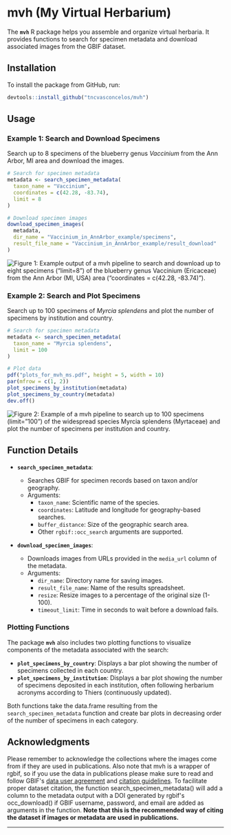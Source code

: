 # mvh (My Virtual Herbarium)

The **`mvh`** R package helps you assemble and organize virtual herbaria. It provides functions to search for specimen metadata and download associated images from the GBIF dataset.

## Installation

To install the package from GitHub, run:

```r
devtools::install_github("tncvasconcelos/mvh")
```

## Usage

### Example 1: Search and Download Specimens

Search up to 8 specimens of the blueberry genus *Vaccinium* from the Ann Arbor, MI area and download the images.

```r
# Search for specimen metadata
metadata <- search_specimen_metadata(
  taxon_name = "Vaccinium",
  coordinates = c(42.28, -83.74),
  limit = 8
)

# Download specimen images
download_specimen_images(
  metadata,
  dir_name = "Vaccinium_in_AnnArbor_example/specimens",
  result_file_name = "Vaccinium_in_AnnArbor_example/result_download"
)
```

![Figure 1: Example output of a mvh pipeline to search and download up to eight specimens (“limit=8”) of the blueberry genus Vaccinium (Ericaceae) from the Ann Arbor (MI, USA) area (“coordinates = c(42.28, -83.74)”).](https://i.imgur.com/ENqrxlf.png)

### Example 2: Search and Plot Specimens

Search up to 100 specimens of *Myrcia splendens* and plot the number of specimens by institution and country.

```r
# Search for specimen metadata
metadata <- search_specimen_metadata(
  taxon_name = "Myrcia splendens",
  limit = 100
)

# Plot data
pdf("plots_for_mvh_ms.pdf", height = 5, width = 10)
par(mfrow = c(1, 2))
plot_specimens_by_institution(metadata)
plot_specimens_by_country(metadata)
dev.off()
```
![Figure 2: Example of a mvh pipeline to search up to 100 specimens (limit=”100”) of the widespread species Myrcia splendens (Myrtaceae) and plot the number of specimens per institution and country.](https://i.imgur.com/90nGD7B.png)


## Function Details

- **`search_specimen_metadata`**: 
  - Searches GBIF for specimen records based on taxon and/or geography.
  - Arguments:
    - `taxon_name`: Scientific name of the species.
    - `coordinates`: Latitude and longitude for geography-based searches.
    - `buffer_distance`: Size of the geographic search area.
    - Other `rgbif::occ_search` arguments are supported.

- **`download_specimen_images`**: 
  - Downloads images from URLs provided in the `media_url` column of the metadata.
  - Arguments:
    - `dir_name`: Directory name for saving images.
    - `result_file_name`: Name of the results spreadsheet.
    - `resize`: Resize images to a percentage of the original size (1-100).
    - `timeout_limit`: Time in seconds to wait before a download fails.

### Plotting Functions

The package **`mvh`** also includes two plotting functions to visualize components of the metadata associated with the search:

- **`plot_specimens_by_country`**: Displays a bar plot showing the number of specimens collected in each country.
- **`plot_specimens_by_institution`**: Displays a bar plot showing the number of specimens deposited in each institution, often following herbarium acronyms according to Thiers (continuously updated).

Both functions take the data.frame resulting from the `search_specimen_metadata` function and create bar plots in decreasing order of the number of specimens in each category.

## Acknowledgments

Please remember to acknowledge the collections where the images come from if they are used in publications. Also note that mvh is a wrapper of rgbif, so if you use the data in publications please make sure to read and follow GBIF's [data user agreement](https://www.gbif.org/terms/data-user) and [citation guidelines](https://www.gbif.org/citation-guidelines#thirdParty). To facilitate proper dataset citation, the function search_specimen_metadata() will add a column to the metadata output with a DOI generated by rgbif's occ_download() if GBIF username, password, and email are added as arguments in the function. **Note that this is the recommended way of citing the dataset if images or metadata are used in publications.**


---
